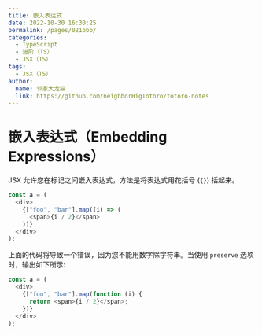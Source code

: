 ```yaml
---
title: 嵌入表达式
date: 2022-10-30 16:30:25
permalink: /pages/021bbb/
categories:
  - TypeScript
  - 进阶（TS）
  - JSX（TS）
tags:
  - JSX（TS）
author: 
  name: 邻家大龙猫
  link: https://github.com/neighborBigTotoro/totoro-notes
---
```




# 嵌入表达式（Embedding Expressions）


JSX 允许您在标记之间嵌入表达式，方法是将表达式用花括号 (`{}`) 括起来。
``` ts
const a = (
  <div>
    {["foo", "bar"].map((i) => (
      <span>{i / 2}</span>
    ))}
  </div>
);
```

上面的代码将导致一个错误，因为您不能用数字除字符串。当使用 `preserve` 选项时，输出如下所示:
``` ts
const a = (
  <div>
    {["foo", "bar"].map(function (i) {
      return <span>{i / 2}</span>;
    })}
  </div>
);
```